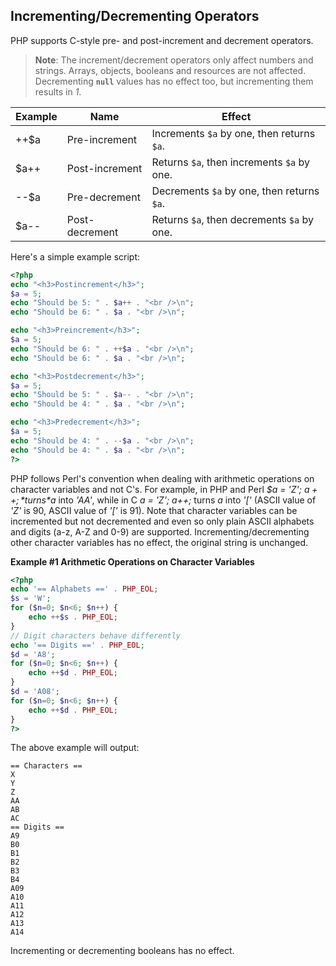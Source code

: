 Incrementing/Decrementing Operators
-----------------------------------

PHP supports C-style pre- and post-increment and decrement operators.

> **Note**: <span class="simpara"> The increment/decrement operators
> only affect numbers and strings. Arrays, objects, booleans and
> resources are not affected. Decrementing **`null`** values has no
> effect too, but incrementing them results in *1*. </span>

| Example | Name           | Effect                                     |
|---------|----------------|--------------------------------------------|
| ++$a    | Pre-increment  | Increments `$a` by one, then returns `$a`. |
| $a++    | Post-increment | Returns `$a`, then increments `$a` by one. |
| --$a    | Pre-decrement  | Decrements `$a` by one, then returns `$a`. |
| $a--    | Post-decrement | Returns `$a`, then decrements `$a` by one. |

Here's a simple example script:

``` php
<?php
echo "<h3>Postincrement</h3>";
$a = 5;
echo "Should be 5: " . $a++ . "<br />\n";
echo "Should be 6: " . $a . "<br />\n";

echo "<h3>Preincrement</h3>";
$a = 5;
echo "Should be 6: " . ++$a . "<br />\n";
echo "Should be 6: " . $a . "<br />\n";

echo "<h3>Postdecrement</h3>";
$a = 5;
echo "Should be 5: " . $a-- . "<br />\n";
echo "Should be 4: " . $a . "<br />\n";

echo "<h3>Predecrement</h3>";
$a = 5;
echo "Should be 4: " . --$a . "<br />\n";
echo "Should be 4: " . $a . "<br />\n";
?>
```

PHP follows Perl's convention when dealing with arithmetic operations on
character variables and not C's. For example, in PHP and Perl *$a = 'Z';
$a++;* turns *$a* into *'AA'*, while in C *a = 'Z'; a++;* turns *a* into
*'\['* (ASCII value of *'Z'* is 90, ASCII value of *'\['* is 91). Note
that character variables can be incremented but not decremented and even
so only plain ASCII alphabets and digits (a-z, A-Z and 0-9) are
supported. Incrementing/decrementing other character variables has no
effect, the original string is unchanged.

**Example \#1 Arithmetic Operations on Character Variables**

``` php
<?php
echo '== Alphabets ==' . PHP_EOL;
$s = 'W';
for ($n=0; $n<6; $n++) {
    echo ++$s . PHP_EOL;
}
// Digit characters behave differently
echo '== Digits ==' . PHP_EOL;
$d = 'A8';
for ($n=0; $n<6; $n++) {
    echo ++$d . PHP_EOL;
}
$d = 'A08';
for ($n=0; $n<6; $n++) {
    echo ++$d . PHP_EOL;
}
?>
```

The above example will output:

    == Characters ==
    X
    Y
    Z
    AA
    AB
    AC
    == Digits ==
    A9
    B0
    B1
    B2
    B3
    B4
    A09
    A10
    A11
    A12
    A13
    A14

Incrementing or decrementing booleans has no effect.
